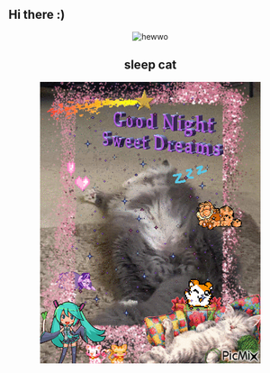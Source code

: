 <!DOCTYPE html>
<html>

<h2 style="font-size:100px align="center";">Hi there :)</h2>
<div align="center">
  <img src="https://i.imgflip.com/7mipps.gif" alt="hewwo"  width="500">
</div>

<h2 align="center">sleep cat</h2>
<div align="center">
  <img src="https://raw.githubusercontent.com/SomeButters/SomeButters/main/11118094_1296e.gif"></img>
</div>

</body>
</html>


